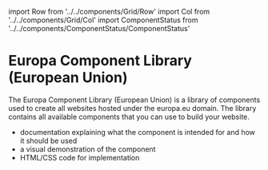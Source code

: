 import Row from '../../components/Grid/Row'
import Col from '../../components/Grid/Col'
import ComponentStatus from '../../components/ComponentStatus/ComponentStatus'

# Europa Component Library (European Union)

The Europa Component Library (European Union) is a library of components used to create all websites hosted under the europa.eu domain. 
The library contains all available components that you can use to build your website.

- documentation explaining what the component is intended for and how it should be used
- a visual demonstration of the component
- HTML/CSS code for implementation
